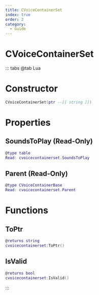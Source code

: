 ```yaml
---
title: CVoiceContainerSet
index: true
order: 2
category:
  - Guide
---
```


# CVoiceContainerSet

::: tabs
@tab Lua
# Constructor
```lua
CVoiceContainerSet(ptr --[[ string ]])
```
# Properties
## SoundsToPlay (Read-Only)
```lua
@type table
Read: cvoicecontainerset.SoundsToPlay
```
## Parent (Read-Only)
```lua
@type CVoiceContainerBase
Read: cvoicecontainerset.Parent
```
# Functions
## ToPtr
```lua
@returns string
cvoicecontainerset:ToPtr()
```
## IsValid
```lua
@returns bool
cvoicecontainerset:IsValid()
```

:::